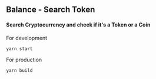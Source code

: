 ## Balance - Search Token

#### Search Cryptocurrency and check if it's a Token or a Coin

For development

`yarn start`

For production

`yarn build`
